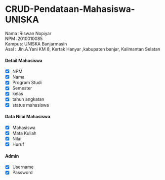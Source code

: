 # CRUD-Pendataan-Mahasiswa-UNISKA<br>
Nama  :Riswan Nopiyar<br>
NPM   :2010010085<br>
Kampus: UNISKA Banjarmasin<br>
Asal  : Jln.A.Yani KM 8, Kertak Hanyar ,kabupaten banjar, Kalimantan Selatan<br>

#### Detail Mahasiswa
- [x] NPM
- [x] Nama
- [x] Program Studi
- [x] Semester
- [x] kelas
- [x] tahun angkatan
- [x] status mahasiswa

#### Data Nilai Mahasiswa
- [x] Mahasiswa
- [x] Mata Kuliah
- [x] Nilai
- [x] Huruf

#### Admin
- [x] Username
- [x] Password

